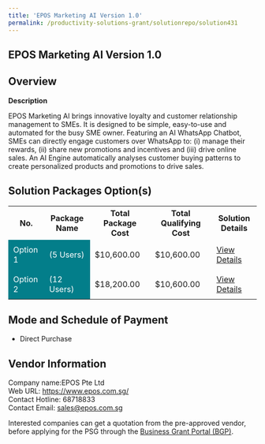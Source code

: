 ```yaml
---
title: 'EPOS Marketing AI Version 1.0'
permalink: /productivity-solutions-grant/solutionrepo/solution431
---
```


## EPOS Marketing AI Version 1.0

## Overview

**Description**

EPOS Marketing AI brings innovative loyalty and customer relationship management to SMEs. It is designed to be simple, easy-to-use and automated for the busy SME owner. Featuring an AI WhatsApp Chatbot, SMEs can directly engage customers over WhatsApp to: (i) manage their rewards, (ii) share new promotions and incentives and (iii) drive online sales. An AI Engine automatically analyses customer buying patterns to create personalized products and promotions to drive sales.

## Solution Packages Option(s)

<table>
<tr>
<th><b>No.</b></th>
<th><b>Package Name</b></th>
<th><b>Total Package Cost</b></th>
<th><b>Total Qualifying Cost</b></th>
<th><b>Solution Details</b></th>
</tr>
<tr>
<td style='padding: 10px; background-color: #037E8A; color: #FFFFFF;'>Option 1</td>
<td style='padding: 10px; background-color: #037E8A; color: #FFFFFF;'>(5 Users)</td>
<td style='padding: 10px;'>$10,600.00</td>
<td style='padding: 10px;'>$10,600.00</td>
<td style='padding: 10px;'><a href='/images/psg/EPOS_EPOS_Marketing_AI_Desensitised_Part1.pdf' target='_blank'>View Details</a></td>
</tr>
<tr>
<td style='padding: 10px; background-color: #037E8A; color: #FFFFFF;'>Option 2</td>
<td style='padding: 10px; background-color: #037E8A; color: #FFFFFF;'>(12 Users)</td>
<td style='padding: 10px;'>$18,200.00</td>
<td style='padding: 10px;'>$10,600.00</td>
<td style='padding: 10px;'><a href='/images/psg/EPOS_EPOS_Marketing_AI_Desensitised_Part2.pdf' target='_blank'>View Details</a></td>
</tr>
</table>

## Mode and Schedule of Payment

 - Direct Purchase

## Vendor Information

 Company name:EPOS Pte Ltd<br>Web URL: https://www.epos.com.sg/ <br>Contact Hotline: 68718833 <br>Contact Email: sales@epos.com.sg 

Interested companies can get a quotation from the pre-approved vendor, before applying for the PSG through the <a href='https://www.businessgrants.gov.sg/' target='_blank' rel='noopener'>Business Grant Portal (BGP)</a>.

<script src="/jquery/resize-tables.js"></script>
